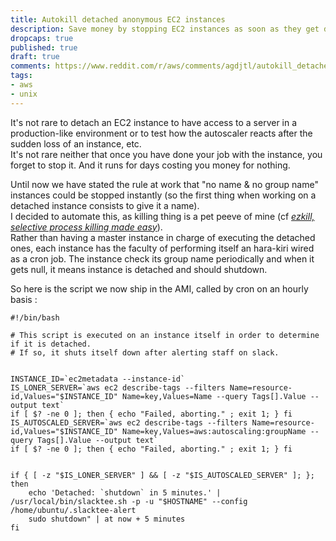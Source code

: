 ```yaml
---
title: Autokill detached anonymous EC2 instances 
description: Save money by stopping EC2 instances as soon as they get detached from autoscaler
dropcaps: true
published: true
draft: true
comments: https://www.reddit.com/r/aws/comments/agdjtl/autokill_detached_anonymous_ec2_instances/
tags:
- aws
- unix
---
```

It's not rare to detach an EC2 instance to have access to a server in a production-like environment
or to test how the autoscaler reacts after the sudden loss of an instance, etc.  
It's not rare neither that once you have done your job with the instance, you forget to stop it.
And it runs for days costing you money for nothing.

Until now we have stated the rule at work that "no name & no group name" instances could be stopped 
instantly (so the first thing when working on a detached instance consists to give it a name).  
I decided to automate this, as killing thing is a pet peeve of mine (cf _[ezkill, selective process killing made easy](http://kray.me/2017/03/ezkill-kill-process/)_).  
Rather than having a master instance in charge of executing the detached ones, each instance has 
the faculty of performing itself an hara-kiri wired as a cron job. The instance check its group 
name periodically and when it gets null, it means instance is detached and should shutdown.

So here is the script we now ship in the AMI, called by cron on an hourly basis :

~~~
#!/bin/bash

# This script is executed on an instance itself in order to determine if it is detached.
# If so, it shuts itself down after alerting staff on slack.


INSTANCE_ID=`ec2metadata --instance-id`
IS_LONER_SERVER=`aws ec2 describe-tags --filters Name=resource-id,Values="$INSTANCE_ID" Name=key,Values=Name --query Tags[].Value --output text`
if [ $? -ne 0 ]; then { echo "Failed, aborting." ; exit 1; } fi
IS_AUTOSCALED_SERVER=`aws ec2 describe-tags --filters Name=resource-id,Values="$INSTANCE_ID" Name=key,Values=aws:autoscaling:groupName --query Tags[].Value --output text`
if [ $? -ne 0 ]; then { echo "Failed, aborting." ; exit 1; } fi


if { [ -z "$IS_LONER_SERVER" ] && [ -z "$IS_AUTOSCALED_SERVER" ]; }; then
    echo 'Detached: `shutdown` in 5 minutes.' | /usr/local/bin/slacktee.sh -p -u "$HOSTNAME" --config /home/ubuntu/.slacktee-alert
    sudo shutdown" | at now + 5 minutes
fi
~~~

